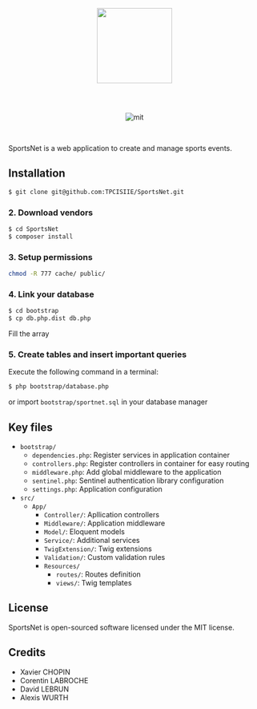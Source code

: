 <p align="center"><img style="margin-bottom:3em;" width="150"src="http://www.rogersmedia.com/wp-content/uploads/2013/09/sportsnet.png"> 
<br> <br>
<img src="https://img.shields.io/packagist/l/doctrine/orm.svg?style=flat-square" alt="mit">  
   </p>  <br>

SportsNet is a web application to create and manage sports events.

## Installation
```bash
$ git clone git@github.com:TPCISIIE/SportsNet.git
```

### 2. Download vendors
```bash
$ cd SportsNet
$ composer install
```

### 3. Setup permissions
```bash
chmod -R 777 cache/ public/
```

### 4. Link your database
```bash
$ cd bootstrap
$ cp db.php.dist db.php
```
Fill the array

### 5. Create tables and insert important queries
Execute the following command in a terminal:
```bash
$ php bootstrap/database.php
```
or import `bootstrap/sportnet.sql` in your database manager

## Key files

- `bootstrap/`
    - `dependencies.php`: Register services in application container
    - `controllers.php`: Register controllers in container for easy routing
    - `middleware.php`: Add global middleware to the application
    - `sentinel.php`: Sentinel authentication library configuration
    - `settings.php`: Application configuration
- `src/`
    - `App/`
        - `Controller/`: Apllication controllers
        - `Middleware/`: Application middleware
        - `Model/`: Eloquent models
        - `Service/`: Additional services
        - `TwigExtension/`: Twig extensions
        - `Validation/`: Custom validation rules
        - `Resources/`
            - `routes/`: Routes definition
            - `views/`: Twig templates

## License

SportsNet is open-sourced software licensed under the MIT license.

## Credits 
- Xavier CHOPIN
- Corentin LABROCHE
- David LEBRUN
- Alexis WURTH
